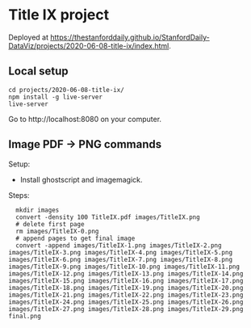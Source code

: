 # Title IX project

Deployed at https://thestanforddaily.github.io/StanfordDaily-DataViz/projects/2020-06-08-title-ix/index.html.

## Local setup

```
cd projects/2020-06-08-title-ix/
npm install -g live-server
live-server
```

Go to http://localhost:8080 on your computer.


## Image PDF -> PNG commands

  Setup:
  - Install ghostscript and imagemagick.

  Steps:

```
  mkdir images
  convert -density 100 TitleIX.pdf images/TitleIX.png
  # delete first page
  rm images/TitleIX-0.png
  # append pages to get final image
  convert -append images/TitleIX-1.png images/TitleIX-2.png images/TitleIX-3.png images/TitleIX-4.png images/TitleIX-5.png images/TitleIX-6.png images/TitleIX-7.png images/TitleIX-8.png images/TitleIX-9.png images/TitleIX-10.png images/TitleIX-11.png images/TitleIX-12.png images/TitleIX-13.png images/TitleIX-14.png images/TitleIX-15.png images/TitleIX-16.png images/TitleIX-17.png images/TitleIX-18.png images/TitleIX-19.png images/TitleIX-20.png images/TitleIX-21.png images/TitleIX-22.png images/TitleIX-23.png images/TitleIX-24.png images/TitleIX-25.png images/TitleIX-26.png images/TitleIX-27.png images/TitleIX-28.png images/TitleIX-29.png final.png
```